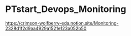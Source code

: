 # PTstart_Devops_Monitoring

https://crimson-wolfberry-eda.notion.site/Monitoring-2328d1f2d9aa4929a1521e123a052b50
